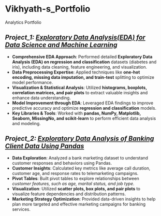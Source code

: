 # Vikhyath-s_Portfolio
Analytics Portfolio

## *Project_1: [Exploratory Data Analysis(EDA) for Data Science and Machine Learning](https://github.com/Sai-Vikhyath/Data-Analysis-Projects/blob/main/EDA%20for%20Data%20Science%20and%20Machine%20Learning.ipynb)*
- **Comprehensive EDA Approach**: Performed detailed **Exploratory Data Analysis (EDA) on regression and classification** datasets (diabetes and iris), including data cleaning, feature engineering, and visualization.
- **Data Preprocessing Expertise**: Applied techniques like  **one-hot encoding, missing data imputation, and train-test** splitting  to optimize model performance.
- **Visualization & Statistical Analysis**: Utilized **histograms, boxplots, correlation matrices, and pair plots**  to extract valuable insights and enhance data understanding.
- **Model Improvement through EDA**: Leveraged EDA findings to improve predictive accuracy and optimize **regression and classification** models.
- **Key Libraries & Tools**: Worked with **pandas, NumPy, Matplotlib, Seaborn, MissingNo, and scikit-learn** to perform efficient data analysis and modeling.

## *Project_2: [Exploratory Data Analysis of Banking Client Data Using Pandas](https://github.com/Sai-Vikhyath/Exploratory-Data-Analysis-Projects/blob/main/Exploratory%20Data%20Analysis%20of%20Banking%20Client%20Data.ipynb)*
- **Data Exploration**: Analyzed a bank marketing dataset to understand customer responses and behaviors using Pandas.
- **Customer Insights**: Calculated key metrics like average call duration, customer age, and response rates to telemarketing campaigns.
- **Pivot Tables**: Built pivot tables to explore relationships between *customer features, such as age, marital status, and job type*.
- **Visualization**: Utilized **scatter plots, box plots, and pair plots** to visualize feature dependencies and distribution patterns.
- **Marketing Strategy Optimization**: Provided data-driven insights to help plan more targeted and effective marketing campaigns for banking services.
